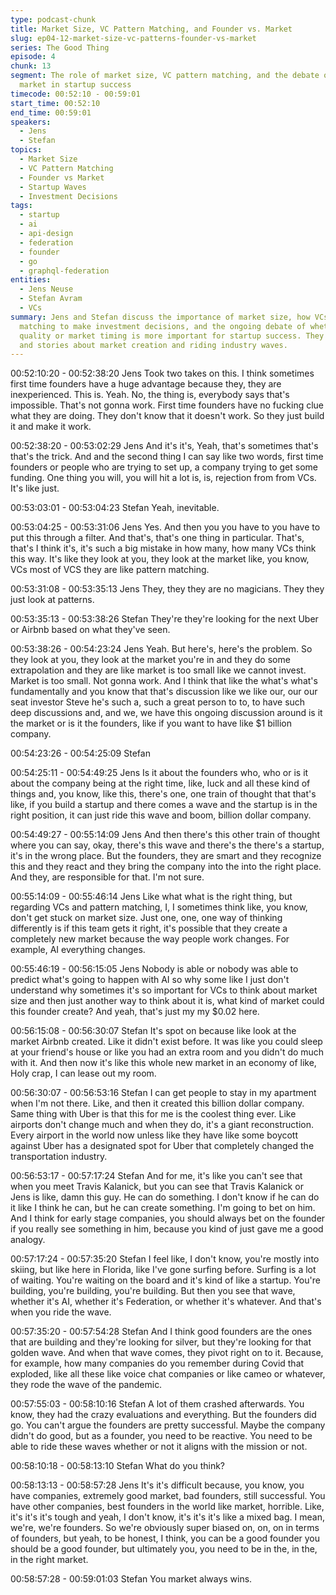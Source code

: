 ```yaml
---
type: podcast-chunk
title: Market Size, VC Pattern Matching, and Founder vs. Market
slug: ep04-12-market-size-vc-patterns-founder-vs-market
series: The Good Thing
episode: 4
chunk: 13
segment: The role of market size, VC pattern matching, and the debate of founder vs.
  market in startup success
timecode: 00:52:10 - 00:59:01
start_time: 00:52:10
end_time: 00:59:01
speakers:
  - Jens
  - Stefan
topics:
  - Market Size
  - VC Pattern Matching
  - Founder vs Market
  - Startup Waves
  - Investment Decisions
tags:
  - startup
  - ai
  - api-design
  - federation
  - founder
  - go
  - graphql-federation
entities:
  - Jens Neuse
  - Stefan Avram
  - VCs
summary: Jens and Stefan discuss the importance of market size, how VCs use pattern
  matching to make investment decisions, and the ongoing debate of whether founder
  quality or market timing is more important for startup success. They share analogies
  and stories about market creation and riding industry waves.
---
```


00:52:10:20 - 00:52:38:20
Jens
Took two takes on this. I think sometimes first time founders have a huge advantage because
they, they are inexperienced. This is. Yeah. No, the thing is, everybody says that's impossible.
That's not gonna work. First time founders have no fucking clue what they are doing. They don't
know that it doesn't work. So they just build it and make it work.

00:52:38:20 - 00:53:02:29
Jens
And it's it's, Yeah, that's sometimes that's that's the trick. And and the second thing I can say like
two words, first time founders or people who are trying to set up, a company trying to get some
funding. One thing you will, you will hit a lot is, is, rejection from from VCs. It's like just.

00:53:03:01 - 00:53:04:23
Stefan
Yeah, inevitable.

00:53:04:25 - 00:53:31:06
Jens
Yes. And then you you have to you have to put this through a filter. And that's, that's one thing in
particular. That's, that's I think it's, it's such a big mistake in how many, how many VCs think this
way. It's like they look at you, they look at the market like, you know, VCs most of VCS they are
like pattern matching.

00:53:31:08 - 00:53:35:13
Jens
They, they they are no magicians. They they just look at patterns.

00:53:35:13 - 00:53:38:26
Stefan
They're they're looking for the next Uber or Airbnb based on what they've seen.

00:53:38:26 - 00:54:23:24
Jens
Yeah. But here's, here's the problem. So they look at you, they look at the market you're in and
they do some extrapolation and they are like market is too small like we cannot invest. Market
is too small. Not gonna work. And I think that like the what's what's fundamentally and you know
that that's discussion like we like our, our our seat investor Steve he's such a, such a great
person to to, to have such deep discussions and, and we, we have this ongoing discussion
around is it the market or is it the founders, like if you want to have like $1 billion company.

00:54:23:26 - 00:54:25:09
Stefan

00:54:25:11 - 00:54:49:25
Jens
Is it about the founders who, who or is it about the company being at the right time, like, luck
and all these kind of things and, you know, like this, there's one, one train of thought that that's
like, if you build a startup and there comes a wave and the startup is in the right position, it can
just ride this wave and boom, billion dollar company.

00:54:49:27 - 00:55:14:09
Jens
And then there's this other train of thought where you can say, okay, there's this wave and
there's the there's a startup, it's in the wrong place. But the founders, they are smart and they
recognize this and they react and they bring the company into the into the right place. And they,
are responsible for that. I'm not sure.

00:55:14:09 - 00:55:46:14
Jens
Like what what is the right thing, but regarding VCs and pattern matching, I, I sometimes think
like, you know, don't get stuck on market size. Just one, one, one way of thinking differently is if
this team gets it right, it's possible that they create a completely new market because the way
people work changes. For example, AI everything changes.

00:55:46:19 - 00:56:15:05
Jens
Nobody is able or nobody was able to predict what's going to happen with AI so why some like I
just don't understand why sometimes it's so important for VCs to think about market size and
then just another way to think about it is, what kind of market could this founder create? And
yeah, that's just my my $0.02 here.

00:56:15:08 - 00:56:30:07
Stefan
It's spot on because like look at the market Airbnb created. Like it didn't exist before. It was like
you could sleep at your friend's house or like you had an extra room and you didn't do much
with it. And then now it's like this whole new market in an economy of like, Holy crap, I can lease
out my room.

00:56:30:07 - 00:56:53:16
Stefan
I can get people to stay in my apartment when I'm not there. Like, and then it created this billion
dollar company. Same thing with Uber is that this for me is the coolest thing ever. Like airports
don't change much and when they do, it's a giant reconstruction. Every airport in the world now
unless like they have like some boycott against Uber has a designated spot for Uber that
completely changed the transportation industry.

00:56:53:17 - 00:57:17:24
Stefan
And for me, it's like you can't see that when you meet Travis Kalanick, but you can see that
Travis Kalanick or Jens is like, damn this guy. He can do something. I don't know if he can do it
like I think he can, but he can create something. I'm going to bet on him. And I think for early
stage companies, you should always bet on the founder if you really see something in him,
because you kind of just gave me a good analogy.

00:57:17:24 - 00:57:35:20
Stefan
I feel like, I don't know, you're mostly into skiing, but like here in Florida, like I've gone surfing
before. Surfing is a lot of waiting. You're waiting on the board and it's kind of like a startup.
You're building, you're building, you're building. But then you see that wave, whether it's AI,
whether it's Federation, or whether it's whatever. And that's when you ride the wave.

00:57:35:20 - 00:57:54:28
Stefan
And I think good founders are the ones that are building and they're looking for silver, but they're
looking for that golden wave. And when that wave comes, they pivot right on to it. Because, for
example, how many companies do you remember during Covid that exploded, like all these like
voice chat companies or like cameo or whatever, they rode the wave of the pandemic.

00:57:55:03 - 00:58:10:16
Stefan
A lot of them crashed afterwards. You know, they had the crazy evaluations and everything. But
the founders did go. You can't argue the founders are pretty successful. Maybe the company
didn't do good, but as a founder, you need to be reactive. You need to be able to ride these
waves whether or not it aligns with the mission or not.

00:58:10:18 - 00:58:13:10
Stefan
What do you think?

00:58:13:13 - 00:58:57:28
Jens
It's it's difficult because, you know, you have companies, extremely good market, bad founders,
still successful. You have other companies, best founders in the world like market, horrible. Like,
it's it's it's tough and yeah, I don't know, it's it's it's like a mixed bag. I mean, we're, we're
founders. So we're obviously super biased on, on, on in terms of founders, but yeah, to be
honest, I think, you can be a good founder you should be a good founder, but ultimately you,
you need to be in the, in the, in the right market.

00:58:57:28 - 00:59:01:03
Stefan
You market always wins.